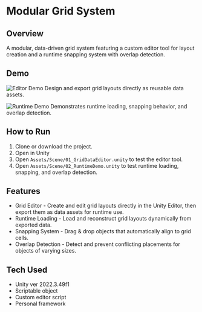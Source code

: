 # Modular Grid System
## Overview
A modular, data-driven grid system featuring a custom editor tool for layout creation and a runtime snapping system with overlap detection.

## Demo
![Editor Demo](/Medias/EditorDemo.gif)
Design and export grid layouts directly as reusable data assets.

![Runtime Demo](/Medias/RuntimeDemo.gif)
Demonstrates runtime loading, snapping behavior, and overlap detection.

## How to Run
1. Clone or download the project.
2. Open in Unity
3. Open `Assets/Scene/01_GridDataEditor.unity` to test the editor tool.
4. Open `Assets/Scene/02_RuntimeDemo.unity` to test runtime loading, snapping, and overlap detection.

## Features
- Grid Editor - Create and edit grid layouts directly in the Unity Editor, then export them as data assets for runtime use.
- Runtime Loading - Load and reconstruct grid layouts dynamically from exported data.
- Snapping System - Drag & drop objects that automatically align to grid cells.
- Overlap Detection - Detect and prevent conflicting placements for objects of varying sizes.

## Tech Used
- Unity ver 2022.3.49f1
- Scriptable object
- Custom editor script
- Personal framework